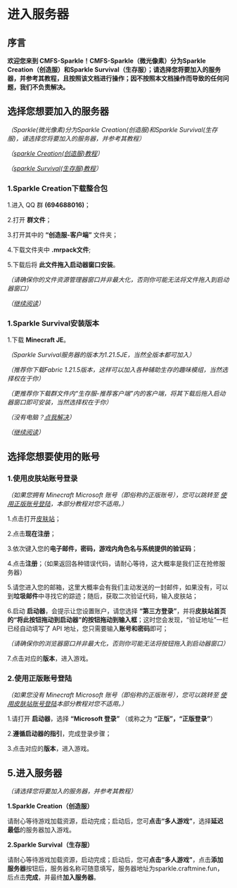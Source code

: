 # 进入服务器

## 序言
**欢迎您来到 CMFS-Sparkle！CMFS-Sparkle（微光像素）分为Sparkle Creation（创造服）和Sparkle Survival（生存服）；请选择您将要加入的服务器，并参考其教程，且按照该文档进行操作；因不按照本文档操作而导致的任何问题，我们不负责解决。**
## 选择您想要加入的服务器

*（Sparkle(微光像素)分为Sparkle Creation(创造服)和Sparkle Survival(生存服)，请选择您将要加入的服务器，并参考其教程）*

*（[sparkle Creation(创造服)教程](#Creation)）*

*（[sparkle Survival(生存服)教程](#Survival)）*

### <span id="Creation">1.Sparkle Creation下载整合包</span>

1.进入 QQ 群 **(694688016)**；

2.打开 **群文件**；

3.打开其中的 **“创造服-客户端”** 文件夹；

4.下载文件夹中 **.mrpack文件**;

5.下载后将 **此文件拖入启动器窗口安装**。

*（请确保你的文件资源管理器窗口并非最大化，否则你可能无法将文件拖入到启动器窗口）*

*（[继续阅读](#acc)）*

### <span id="Survival">1.Sparkle Survival安装版本</span>

1.下载 **Minecraft JE**。

*（Sparkle Survival服务器的版本为1.21.5JE，当然全版本都可加入）*

*（推荐你下载Fabric 1.21.5版本，这样可以加入各种辅助生存的趣味模组，当然选择权在于你）*

*（更推荐你下载群文件内“生存服-推荐客户端”内的客户端，将其下载后拖入启动器窗口即可安装，当然选择权在于你）*

*（没有电脑？[点我解决](#xxx)）*



*（[继续阅读](#acc)）*


## <span id="acc">选择您想要使用的账号</span>

### 1.<span id="external">使用皮肤站账号登录</span>

*（如果您拥有 Minecraft Microsoft 账号（即俗称的正版账号），您可以跳转至 [使用正版账号登陆](#official)，本部分教程对您不适用。）*


1.点击打开[皮肤站](http://s.bu7.top:20000)；

2.点击**现在注册**；

3.依次键入您的**电子邮件，密码，游戏内角色名与系统提供的验证码**；

4.点击**注册**；（如果返回各种错误代码，请耐心等待，这大概率是我们正在抢修服务器）

5.请您进入您的邮箱，这里大概率会有我们主动发送的一封邮件，如果没有，可以到**垃圾邮件**中寻找它的踪迹；随后，获取二次验证代码，输入皮肤站；

6.启动 **启动器**，会提示让您设置账户，请您选择 **“第三方登录”**，并将**皮肤站首页的“将此按钮拖动到启动器”的按钮拖动到输入框**；这时您会发现，“验证地址”一栏已经自动填写了 API 地址，您只需要输入**账号和密码**即可；

*（请确保你的浏览器窗口并非最大化，否则你可能无法将按钮拖入到启动器窗口）*

7.点击对应的**版本**，进入游戏。

### 2.<span id="official">使用正版账号登陆</span>

*（如果您没有 Minecraft Microsoft 账号（即俗称的正版账号），您可以跳转至 [使用皮肤站账号登陆](#external)本部分教程对您不适用。）*

1.请打开 **启动器**，选择 **“Microsoft 登录”** （或称之为 **“正版”，“正版登录”**）

2.**遵循启动器的指引**，完成登录步骤；

3.点击对应的**版本**，进入游戏。






## 5.进入服务器

*（请选择您将要加入的服务器，并参考其教程）*

**1.Sparkle Creation（创造服）**

请耐心等待游戏加载资源，启动完成；启动后，您可**点击“多人游戏”**，选择**延迟最低**的服务器加入游戏。

**2.Sparkle Survival（生存服）**

请耐心等待游戏加载资源，启动完成；启动后，您可**点击“多人游戏”**，点击**添加服务器**按钮后，服务器名称可随意填写，服务器地址为sparkle.craftmine.fun，后点击**完成**，并最终**加入服务器**。